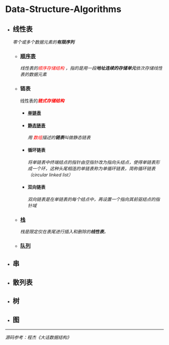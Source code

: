 # Data-Structure-Algorithms


* ## 线性表

  *零个或多个数据元素的**有限序列***

  * ### [顺序表](https://github.com/JakeLin0fly/DataStructure-Algorithms/tree/master/SqList)

    *线性表的<font color=red>顺序存储结构</font> ，指的是用一段**地址连续的存储单元**依次存储线性表的数据元素*

  * ### 链表

    线性表的<font color=red>***链式存储结构*** </font>

    * #### [单链表](https://github.com/JakeLin0fly/DataStructure-Algorithms/tree/master/LinkList)

    * #### [静态链表](https://github.com/JakeLin0fly/DataStructure-Algorithms/tree/master/StaticLinkList)

        *用 <font color=red>数组</font>描述的**链表**叫做静态链表*
        
    * #### 循环链表

        *将单链表中终端结点的指针由空指针改为指向头结点，使得单链表形成一个环，这种头尾相连的单链表称为单循环链表，简称循环链表（circular linked list）*

    * #### 双向链表

        *双向链表是在单链表的每个结点中，再设置一个指向其前驱结点的指针域*

  * ### [栈](https://github.com/JakeLin0fly/DataStructure-Algorithms/tree/master/Stack)

    *栈是限定仅在表尾进行插入和删除的**线性表**。*

  * ### [队列](https://github.com/JakeLin0fly/DataStructure-Algorithms/tree/master/Queue)

* ## 串
	
* ## 散列表


* ## 树
  
* ## 图



---

*源码参考：程杰《大话数据结构》*
